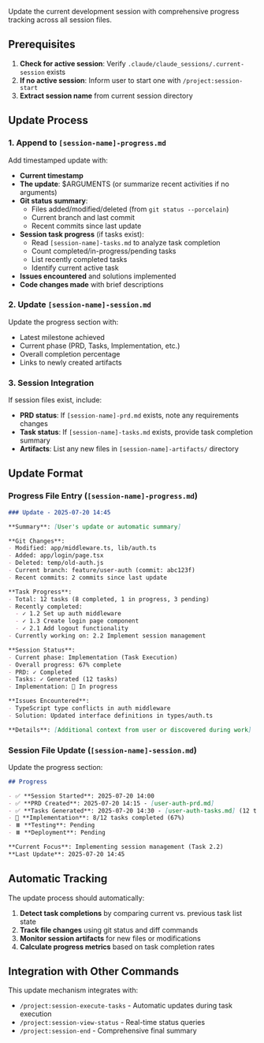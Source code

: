Update the current development session with comprehensive progress tracking across all session files.

## Prerequisites

1. **Check for active session**: Verify `.claude/claude_sessions/.current-session` exists
2. **If no active session**: Inform user to start one with `/project:session-start`
3. **Extract session name** from current session directory

## Update Process

### 1. Append to `[session-name]-progress.md`

Add timestamped update with:
- **Current timestamp**
- **The update**: $ARGUMENTS (or summarize recent activities if no arguments)
- **Git status summary**:
  - Files added/modified/deleted (from `git status --porcelain`)
  - Current branch and last commit
  - Recent commits since last update
- **Session task progress** (if tasks exist):
  - Read `[session-name]-tasks.md` to analyze task completion
  - Count completed/in-progress/pending tasks
  - List recently completed tasks
  - Identify current active task
- **Issues encountered** and solutions implemented
- **Code changes made** with brief descriptions

### 2. Update `[session-name]-session.md`

Update the progress section with:
- Latest milestone achieved
- Current phase (PRD, Tasks, Implementation, etc.)
- Overall completion percentage
- Links to newly created artifacts

### 3. Session Integration

If session files exist, include:
- **PRD status**: If `[session-name]-prd.md` exists, note any requirements changes
- **Task status**: If `[session-name]-tasks.md` exists, provide task completion summary  
- **Artifacts**: List any new files in `[session-name]-artifacts/` directory

## Update Format

### Progress File Entry (`[session-name]-progress.md`)

```markdown
### Update - 2025-07-20 14:45

**Summary**: [User's update or automatic summary]

**Git Changes**:
- Modified: app/middleware.ts, lib/auth.ts
- Added: app/login/page.tsx
- Deleted: temp/old-auth.js
- Current branch: feature/user-auth (commit: abc123f)
- Recent commits: 2 commits since last update

**Task Progress**: 
- Total: 12 tasks (8 completed, 1 in progress, 3 pending)
- Recently completed:
  - ✓ 1.2 Set up auth middleware
  - ✓ 1.3 Create login page component
  - ✓ 2.1 Add logout functionality
- Currently working on: 2.2 Implement session management

**Session Status**:
- Current phase: Implementation (Task Execution)
- Overall progress: 67% complete
- PRD: ✓ Completed
- Tasks: ✓ Generated (12 tasks)
- Implementation: 🔄 In progress

**Issues Encountered**: 
- TypeScript type conflicts in auth middleware
- Solution: Updated interface definitions in types/auth.ts

**Details**: [Additional context from user or discovered during work]
```

### Session File Update (`[session-name]-session.md`)

Update the progress section:
```markdown
## Progress

- ✅ **Session Started**: 2025-07-20 14:00
- ✅ **PRD Created**: 2025-07-20 14:15 - [user-auth-prd.md]
- ✅ **Tasks Generated**: 2025-07-20 14:30 - [user-auth-tasks.md] (12 tasks)
- 🔄 **Implementation**: 8/12 tasks completed (67%)
- ⏸️ **Testing**: Pending
- ⏸️ **Deployment**: Pending

**Current Focus**: Implementing session management (Task 2.2)
**Last Update**: 2025-07-20 14:45
```

## Automatic Tracking

The update process should automatically:
1. **Detect task completions** by comparing current vs. previous task list state
2. **Track file changes** using git status and diff commands
3. **Monitor session artifacts** for new files or modifications
4. **Calculate progress metrics** based on task completion rates

## Integration with Other Commands

This update mechanism integrates with:
- `/project:session-execute-tasks` - Automatic updates during task execution
- `/project:session-view-status` - Real-time status queries
- `/project:session-end` - Comprehensive final summary
